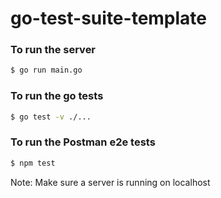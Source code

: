 # go-test-suite-template

### To run the server
```bash
$ go run main.go
```

### To run the go tests
```bash
$ go test -v ./...
```

### To run the Postman e2e tests
```bash
$ npm test
```
Note: Make sure a server is running on localhost


